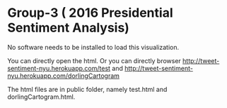# Group-3 ( 2016 Presidential Sentiment Analysis)

No software needs to be installed to load this visualization.

You can directly open the html. Or you can directly browser http://tweet-sentiment-nyu.herokuapp.com/test and http://tweet-sentiment-nyu.herokuapp.com/dorlingCartogram


The html files are in public folder, namely test.html and dorlingCartogram.html.

